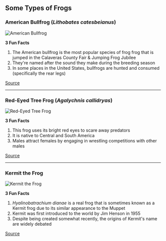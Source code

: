 ## **Some Types of Frogs**

### American Bullfrog (*Lithobates catesbeianus*)
![American Bullfrog](https://upload.wikimedia.org/wikipedia/commons/thumb/a/aa/North-American-bullfrog1.jpg/440px-North-American-bullfrog1.jpg)

**3 Fun Facts**

1. The American bullfrog is the most popular species of frog frog that is jumped in the Calaveras County Fair & Jumping Frog Jubilee
2. They're named after the sound they make during the breeding season
3. In some places in the United States, bullfrogs are hunted and consumed (specifically the rear legs)

[Source](https://en.wikipedia.org/wiki/American_bullfrog)

---
###  Red-Eyed Tree Frog (*Agalychnis callidryas*)
![Red-Eyed Tree Frog](https://upload.wikimedia.org/wikipedia/commons/thumb/e/e3/Red-eyed_Tree_Frog_%28Agalychnis_callidryas%29_1.png/440px-Red-eyed_Tree_Frog_%28Agalychnis_callidryas%29_1.png)

**3 Fun Facts**

1. This frog uses its bright red eyes to scare away predators
2. It is native to Central and South America
3. Males attract females by engaging in wrestling competitions with other males

[Source](https://en.wikipedia.org/wiki/Agalychnis_callidryask)

---
### Kermit the Frog
![Kermit the Frog](https://upload.wikimedia.org/wikipedia/en/6/62/Kermit_the_Frog.jpg)

**3 Fun Facts**

1. *Hyalinobatrachium dianae* is a real frog that is sometimes known as a Kermit frog due to its similar appearance to the Muppet
2. Kermit was first introduced to the world by Jim Henson in 1955
3. Despite being created somewhat recently, the origins of Kermit's name are widely debated

[Source](https://en.wikipedia.org/wiki/Kermit_the_Frog)
